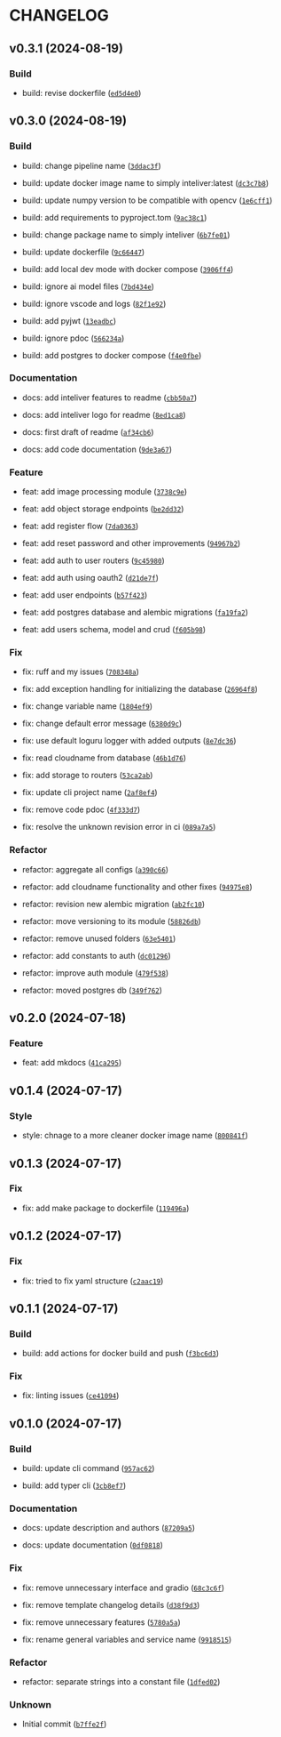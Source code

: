 # CHANGELOG



## v0.3.1 (2024-08-19)

### Build

* build: revise dockerfile ([`ed5d4e0`](https://gitlab.com/inteliver/inteliver/-/commit/ed5d4e07507ff9218043af1c2a2a00d6dbaadf60))


## v0.3.0 (2024-08-19)

### Build

* build: change pipeline name ([`3ddac3f`](https://gitlab.com/inteliver/inteliver/-/commit/3ddac3f63f8bb2a5d605d1f4b487942b2de5d24c))

* build: update docker image name to simply inteliver:latest ([`dc3c7b8`](https://gitlab.com/inteliver/inteliver/-/commit/dc3c7b88146689afaf7278478312befeafa69eae))

* build: update numpy version to be compatible with opencv ([`1e6cff1`](https://gitlab.com/inteliver/inteliver/-/commit/1e6cff1ebeda2b29519d8eb8dfbdeed4bcbcb8a4))

* build: add requirements to pyproject.tom ([`9ac38c1`](https://gitlab.com/inteliver/inteliver/-/commit/9ac38c1957268351ffdd475ae6d6185582c3791e))

* build: change package name to simply inteliver ([`6b7fe01`](https://gitlab.com/inteliver/inteliver/-/commit/6b7fe01c0eb3bdf62516fa167ace194ea7a27ac3))

* build: update dockerfile ([`9c66447`](https://gitlab.com/inteliver/inteliver/-/commit/9c664475de2ce42f05dd09451478e955a8f01d03))

* build: add local dev mode with docker compose ([`3906ff4`](https://gitlab.com/inteliver/inteliver/-/commit/3906ff45ec07cf8346838e122dbd7bd3fba61202))

* build: ignore ai model files ([`7bd434e`](https://gitlab.com/inteliver/inteliver/-/commit/7bd434e4e1e76f5490f2380bdc076782ab995d18))

* build: ignore vscode and logs ([`82f1e92`](https://gitlab.com/inteliver/inteliver/-/commit/82f1e92b12d827295648929f2dc69fd174c72e97))

* build: add pyjwt ([`13eadbc`](https://gitlab.com/inteliver/inteliver/-/commit/13eadbc357d9b13891dacce52c2f1e03d45990e8))

* build: ignore pdoc ([`566234a`](https://gitlab.com/inteliver/inteliver/-/commit/566234a5d5f24c476a5900c0fb5bcf72a3309237))

* build: add postgres to docker compose ([`f4e0fbe`](https://gitlab.com/inteliver/inteliver/-/commit/f4e0fbeb28fc461956bb8b87e04577d8dbf25016))

### Documentation

* docs: add inteliver features to readme ([`cbb50a7`](https://gitlab.com/inteliver/inteliver/-/commit/cbb50a7c8dfd604e788eed94ea06bd2eff609ad6))

* docs: add inteliver logo for readme ([`8ed1ca8`](https://gitlab.com/inteliver/inteliver/-/commit/8ed1ca81b41dc6bba712df11fc8829decfa4a9da))

* docs: first draft of readme ([`af34cb6`](https://gitlab.com/inteliver/inteliver/-/commit/af34cb613368496bfb91f060e4f060d405415eb2))

* docs: add code documentation ([`9de3a67`](https://gitlab.com/inteliver/inteliver/-/commit/9de3a674101af311f4d3713f0532639cc5c12add))

### Feature

* feat: add image processing module ([`3738c9e`](https://gitlab.com/inteliver/inteliver/-/commit/3738c9e90b53de0fa73d76e54721c846bb41d162))

* feat: add object storage endpoints ([`be2dd32`](https://gitlab.com/inteliver/inteliver/-/commit/be2dd32f49d479b639b618b5406cd7e54d98f7d9))

* feat: add register flow ([`7da0363`](https://gitlab.com/inteliver/inteliver/-/commit/7da036371864318bbbc43c7b19d9f16947b61ad2))

* feat: add reset password and other improvements ([`94967b2`](https://gitlab.com/inteliver/inteliver/-/commit/94967b295a37a31e8e2f9d4086986b9088d5ebd3))

* feat: add auth to user routers ([`9c45980`](https://gitlab.com/inteliver/inteliver/-/commit/9c459801b1e494b60add3d441161c62b3c5596a2))

* feat: add auth using oauth2 ([`d21de7f`](https://gitlab.com/inteliver/inteliver/-/commit/d21de7fb429bcdc84241a72e2b7182835143b309))

* feat: add user endpoints ([`b57f423`](https://gitlab.com/inteliver/inteliver/-/commit/b57f423ba932d9d43648008bed5a4f7b8d07333f))

* feat: add postgres database and alembic migrations ([`fa19fa2`](https://gitlab.com/inteliver/inteliver/-/commit/fa19fa27a46e5a851856654fb317d934ff0fdd94))

* feat: add users schema, model and crud ([`f605b98`](https://gitlab.com/inteliver/inteliver/-/commit/f605b98a13668dfe0c344fcd197a40bcff88d03a))

### Fix

* fix: ruff and my issues ([`708348a`](https://gitlab.com/inteliver/inteliver/-/commit/708348aa9e237845e00d4d620fc60d341c93ff9c))

* fix: add exception handling for initializing the database ([`26964f8`](https://gitlab.com/inteliver/inteliver/-/commit/26964f81e1d909c4364eeada9ebc018a1bfdc354))

* fix: change variable name ([`1804ef9`](https://gitlab.com/inteliver/inteliver/-/commit/1804ef921f6a1579a4e3e6e5a25975d077f17e92))

* fix: change default error message ([`6380d9c`](https://gitlab.com/inteliver/inteliver/-/commit/6380d9cfc70bc9f4413013cab7d0bdce6652dfda))

* fix: use default loguru logger with added outputs ([`8e7dc36`](https://gitlab.com/inteliver/inteliver/-/commit/8e7dc360279d3aaed5a3b5cb12021e09ef1790b1))

* fix: read cloudname from database ([`46b1d76`](https://gitlab.com/inteliver/inteliver/-/commit/46b1d7660d829515791c2849fb2253d049357278))

* fix: add storage to routers ([`53ca2ab`](https://gitlab.com/inteliver/inteliver/-/commit/53ca2ab724a34dabb7a33ef738d062250449b08b))

* fix: update cli project name ([`2af8ef4`](https://gitlab.com/inteliver/inteliver/-/commit/2af8ef4693514a1924c29399cee8e86e3d273d48))

* fix: remove code pdoc ([`4f333d7`](https://gitlab.com/inteliver/inteliver/-/commit/4f333d7435bc0f7f1584fb5f58b1f3f23bcff0c1))

* fix: resolve the unknown revision error in ci ([`089a7a5`](https://gitlab.com/inteliver/inteliver/-/commit/089a7a5010892565f7273b38d28515e03c2ed1a8))

### Refactor

* refactor: aggregate all configs ([`a390c66`](https://gitlab.com/inteliver/inteliver/-/commit/a390c666bc2466900749f940193b3b8e8a0ab2db))

* refactor: add cloudname functionality and other fixes ([`94975e8`](https://gitlab.com/inteliver/inteliver/-/commit/94975e880eacdc8e249a6404d67675528ec3fced))

* refactor: revision new alembic migration ([`ab2fc10`](https://gitlab.com/inteliver/inteliver/-/commit/ab2fc10bb96d3c62643581c69a0b6f1566d8b47e))

* refactor: move versioning to its module ([`58826db`](https://gitlab.com/inteliver/inteliver/-/commit/58826dbddc36635f4011122eab2688aedc2bab78))

* refactor: remove unused folders ([`63e5401`](https://gitlab.com/inteliver/inteliver/-/commit/63e54011e9baa12797beee43aab78bcd8da6481a))

* refactor: add constants to auth ([`dc01296`](https://gitlab.com/inteliver/inteliver/-/commit/dc012965b28f665ccbc85f0ab63ff419d9f0eaf9))

* refactor: improve auth module ([`479f538`](https://gitlab.com/inteliver/inteliver/-/commit/479f53863014bfab2558576fa0d34f5df5c96d07))

* refactor: moved postgres db ([`349f762`](https://gitlab.com/inteliver/inteliver/-/commit/349f762f0ff936317df8b8d310d5dcbff76c1a36))


## v0.2.0 (2024-07-18)

### Feature

* feat: add mkdocs ([`41ca295`](https://gitlab.com/inteliver/inteliver/-/commit/41ca295db66f23bded3a04adcc713b0f50edfdec))


## v0.1.4 (2024-07-17)

### Style

* style: chnage to a more cleaner docker image name ([`800841f`](https://gitlab.com/inteliver/inteliver/-/commit/800841f94be13ac3a05606583ce91f72cf30173c))


## v0.1.3 (2024-07-17)

### Fix

* fix: add make package to dockerfile ([`119496a`](https://gitlab.com/inteliver/inteliver/-/commit/119496a07de46d9ccf6a0609f0e44f7cb32843a1))


## v0.1.2 (2024-07-17)

### Fix

* fix: tried to fix yaml structure ([`c2aac19`](https://gitlab.com/inteliver/inteliver/-/commit/c2aac19a6f41605a75443af0b8b49135162242f3))


## v0.1.1 (2024-07-17)

### Build

* build: add actions for docker build and push ([`f3bc6d3`](https://gitlab.com/inteliver/inteliver/-/commit/f3bc6d3cd9eac3b988e7083bddfe70799ba7b041))

### Fix

* fix: linting issues ([`ce41094`](https://gitlab.com/inteliver/inteliver/-/commit/ce410941f3939265729c568469ac541cf29b2dd3))


## v0.1.0 (2024-07-17)

### Build

* build: update cli command ([`957ac62`](https://gitlab.com/inteliver/inteliver/-/commit/957ac62fd5ec110128f118cc86aab140d0804ea8))

* build: add typer cli ([`3cb8ef7`](https://gitlab.com/inteliver/inteliver/-/commit/3cb8ef7bd14defd386cc58bcbb3a044dbca22ce5))

### Documentation

* docs: update description and authors ([`87209a5`](https://gitlab.com/inteliver/inteliver/-/commit/87209a50feff7a4730ffb66834dee2354dea0f86))

* docs: update documentation ([`0df0818`](https://gitlab.com/inteliver/inteliver/-/commit/0df0818ad1ae3d9f625598ac2bb67d33137a1d54))

### Fix

* fix: remove unnecessary interface and gradio ([`68c3c6f`](https://gitlab.com/inteliver/inteliver/-/commit/68c3c6fdbe30e34ecba4f2f049f5d31ee013739b))

* fix: remove template changelog details ([`d38f9d3`](https://gitlab.com/inteliver/inteliver/-/commit/d38f9d3fd548e7ea560d824932492e374efaa577))

* fix: remove unnecessary features ([`5780a5a`](https://gitlab.com/inteliver/inteliver/-/commit/5780a5af44be22c3b5b67dc398fd6b1e073f0a33))

* fix: rename general variables and service name ([`9918515`](https://gitlab.com/inteliver/inteliver/-/commit/9918515c9da6ae15f438696884880c4910f46d86))

### Refactor

* refactor: separate strings into a constant file ([`1dfed02`](https://gitlab.com/inteliver/inteliver/-/commit/1dfed026ee504e275cc9ff43be9f1681b6464bc0))

### Unknown

* Initial commit ([`b7ffe2f`](https://gitlab.com/inteliver/inteliver/-/commit/b7ffe2f4bdf9287c0938085390bcd915cad1a9aa))
